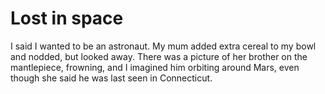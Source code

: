 Lost in space=============



I said I wanted to be an astronaut. My mum added extra cereal to my bowl and nodded, but looked away. There was a picture of her brother on the mantlepiece, frowning, and I imagined him orbiting around Mars, even though she said he was last seen in Connecticut.